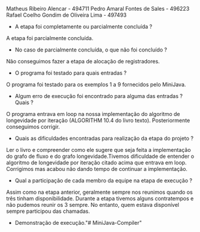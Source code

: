 Matheus Ribeiro Alencar - 494711
Pedro Amaral Fontes de Sales - 496223
Rafael Coelho Gondim de Oliveira Lima - 497493

- A etapa foi completamente ou parcialmente concluída ?

A etapa foi parcialmente concluída.

- No caso de parcialmente concluída, o que não foi concluído ?

Não conseguimos fazer a etapa de alocação de registradores.

- O programa foi testado para quais entradas ?

O programa foi testado para os exemplos 1 a 9 fornecidos pelo MiniJava.

- Algum erro de execução foi encontrado para alguma das entradas ? Quais ?

O programa entrava em loop na nossa implementação do algoritmo de longevidade por iteração (ALGORITHM 10.4 do livro texto).
Posteriormente conseguimos corrigir.

- Quais as dificuldades encontradas para realização da etapa do projeto ?

Ler o livro e compreender como ele sugere que seja feita a implementação do grafo de fluxo e do grafo longevidade.Tivemos
dificuldade de entender o algoritmo de longevidade por iteração citado acima que entrava em loop. Corrigimos mas acabou
não dando tempo de continuar a implementação.

- Qual a participação de cada membro da equipe na etapa de execução ?

Assim como na etapa anterior, geralmente sempre nos reunimos quando os três tinham disponibilidade. Durante a etapa tivemos alguns
contratempos e não pudemos reunir os 3 sempre. No entanto, quem estava disponível sempre participou das chamadas.

- Demonstração de execução."# MiniJava-Compiler" 
